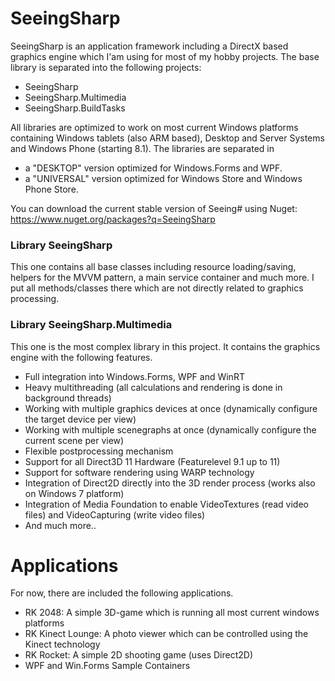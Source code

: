 # SeeingSharp
SeeingSharp is an application framework including a DirectX based graphics engine which I'am using for most of my hobby projects. 
The base library is separated into the following projects:
 - SeeingSharp
 - SeeingSharp.Multimedia
 - SeeingSharp.BuildTasks
 
All libraries are optimized to work on most current Windows platforms containing Windows tablets (also ARM based), Desktop and Server Systems and Windows Phone (starting 8.1). The libraries are separated in 
 - a "DESKTOP" version optimized for Windows.Forms and WPF.
 - a "UNIVERSAL" version optimized for Windows Store and Windows Phone Store.

You can download the current stable version of Seeing# using Nuget:
https://www.nuget.org/packages?q=SeeingSharp

### Library SeeingSharp
This one contains all base classes including resource loading/saving, helpers for the MVVM pattern, a main service container and much more. I put all methods/classes there which are not directly related to graphics processing.

### Library SeeingSharp.Multimedia
This one is the most complex library in this project. It contains the graphics engine with the following features.
 - Full integration into Windows.Forms, WPF and WinRT
 - Heavy multithreading (all calculations and rendering is done in background threads)
 - Working with multiple graphics devices at once (dynamically configure the target device per view)
 - Working with multiple scenegraphs at once (dynamically configure the current scene per view)
 - Flexible postprocessing mechanism
 - Support for all Direct3D 11 Hardware (Featurelevel 9.1 up to 11)
 - Support for software rendering using WARP technology
 - Integration of Direct2D directly into the 3D render process (works also on Windows 7 platform)
 - Integration of Media Foundation to enable VideoTextures (read video files) and VideoCapturing (write video files)
 - And much more..
 
# Applications
For now, there are included the following applications.
 - RK 2048: A simple 3D-game which is running all most current windows platforms
 - RK Kinect Lounge: A photo viewer which can be controlled using the Kinect technology
 - RK Rocket: A simple 2D shooting game (uses Direct2D)
 - WPF and Win.Forms Sample Containers
 
